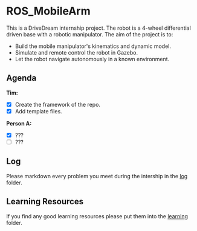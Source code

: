 # ROS_MobileArm

This is a DriveDream internship project. The robot is a 4-wheel differential driven base with a robotic manipulator. The aim of the project is to:

- Build the mobile manipulator's kinematics and dynamic model.
- Simulate and remote control the robot in Gazebo.
- Let the robot navigate autonomously in a known environment.

## Agenda

**Tim:**
* [x] Create the framework of the repo. 
* [x] Add template files.

**Person A:**

* [x] ??? 
* [ ] ???

## Log

Please markdown every problem you meet during the intership in the [log](./log/) folder. 

## Learning Resources

If you find any good learning resources please put them into the [learning](./learning/) folder.

